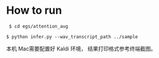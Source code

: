 # How to run
` $ cd egs/attention_aug`

`$ python infer.py --wav_transcript_path ../sample`

本机 Mac需要配置好 Kaldi 环境， 结果打印格式参考终端截图。

